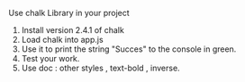 Use chalk Library in your project 
1. Install version 2.4.1 of chalk
2. Load chalk into app.js
3. Use it to print the string "Succes" to the console in green.
4. Test your work.
5. Use doc : other styles , text-bold , inverse.